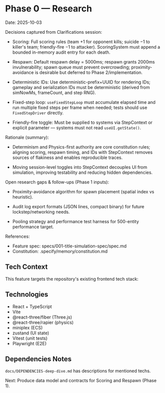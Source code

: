 # Phase 0 — Research

Date: 2025-10-03

Decisions captured from Clarifications session:

- Scoring: Full scoring rules (team +1 for opponent kills; suicide −1 to killer's team;
  friendly-fire −1 to attacker). ScoringSystem must append a bounded in-memory audit entry
  for each death.

- Respawn: Default respawn delay = 5000ms; respawn grants 2000ms invulnerability; spawn
  queue must prevent overcrowding; proximity-avoidance is desirable but deferred to Phase
  2/implementation.

- Deterministic IDs: Use deterministic-prefix+UUID for rendering IDs; gameplay and
  serialization IDs must be deterministic (derived from simNowMs, frameCount, and step RNG).

- Fixed-step loop: `useFixedStepLoop` must accumulate elapsed time and run multiple fixed
  steps per frame when needed; tests should use `FixedStepDriver` directly.

- Friendly-fire toggle: Must be supplied to systems via StepContext or explicit parameter —
  systems must not read `useUI.getState()`.

Rationale (summary):

- Determinism and Physics-first authority are core constitution rules; aligning scoring,
  respawn timing, and IDs with StepContext removes sources of flakiness and enables
  reproducible traces.

- Moving session-level toggles into StepContext decouples UI from simulation, improving
  testability and reducing hidden dependencies.

Open research gaps & follow-ups (Phase 1 inputs):

- Proximity-avoidance algorithm for spawn placement (spatial index vs heuristic).

- Audit log export formats (JSON lines, compact binary) for future lockstep/networking needs.

- Pooling strategy and performance test harness for 500-entity performance target.

References:

- Feature spec: specs/001-title-simulation-spec/spec.md
- Constitution: .specify/memory/constitution.md

## Tech Context

This feature targets the repository's existing frontend tech stack: 

## Technologies

- React + TypeScript
- Vite
- @react-three/fiber (Three.js)
- @react-three/rapier (physics)
- miniplex (ECS)
- zustand (UI state)
- Vitest (unit tests)
- Playwright (E2E)

## Dependencies Notes

`docs/DEPENDENCIES-deep-dive.md` has descriptions for mentioned techs.


Next: Produce data model and contracts for Scoring and Respawn (Phase 1).

<!-- eof -->